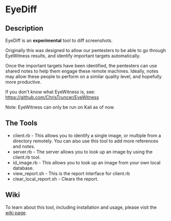 # EyeDiff

## Description

EyeDiff is an **experimental** tool to diff screenshots.

Originally this was designed to allow our pentesters to be able to go through EyeWitness
results, and identify important targets automatically.

Once the important targets have been identified, the pentesters can use shared notes to help
them engage these remote machines. Ideally, notes may allow these people to perform on a
similar quality level, and hopefully more productive.

If you don't know what EyeWitness is, see:
https://github.com/ChrisTruncer/EyeWitness

Note: EyeWitness can only be run on Kali as of now.

## The Tools

* client.rb - This allows you to identify a single image, or multiple from a directory remotely.
              You can also use this tool to add more references and notes.
* server.rb - The server allows you to look up an image by using the client.rb tool.
* id_image.rb - This allows you to look up an image from your own local database.
* view_report.sh - This is the report interface for client.rb
* clear_local_report.sh - Clears the report.


## Wiki

To learn about this tool, including installation and usage, please visit the [wiki page](https://github.com/wchen-r7/EyeDiff/wiki).
